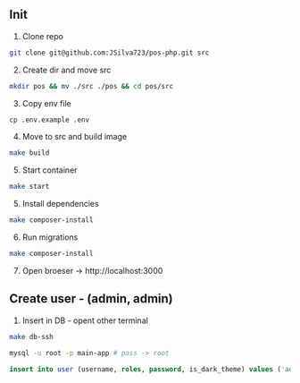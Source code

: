 ## Init
1. Clone repo
```sh 
git clone git@github.com:JSilva723/pos-php.git src
```
2. Create dir and move src
```sh
mkdir pos && mv ./src ./pos && cd pos/src
```
3. Copy env file
```sh
cp .env.example .env
```
4. Move to src and build image
```sh
make build
```
5. Start container
```sh
make start
```
5. Install dependencies
```sh
make composer-install
```
6. Run migrations
```sh
make composer-install
```
7. Open broeser -> http://localhost:3000

## Create user - (admin, admin)
1. Insert in DB - opent other terminal
```sh
make db-ssh
```
```sh
mysql -u root -p main-app # pass -> root
```
```sql
insert into user (username, roles, password, is_dark_theme) values ('admin', '["ROLE_USER"]' , '$2y$13$O6TxZOXywpOYKmgzc1Zn4uU9dtvCMWlHT1p/8.aFRYn2k7AidSOPO', 1);
```